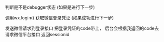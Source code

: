 判断是不是debugger状态  (如果是进行下一步)

调用wx.login()   获取微信登录凭证  (如果成功进行下一步)

发送微信请求到登录接口 把登录凭证的code带上， 后台会根据我返回的code去请求微信平台接口 返回sessionid



